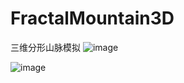 # FractalMountain3D
三维分形山脉模拟
![image](https://github.com/ChenE1even/FractalMountain3D/assets/102974302/8a833e89-0b23-47f5-be8d-9c7a1a0a14ee)

![image](https://github.com/ChenE1even/FractalMountain3D/assets/102974302/f1c6a405-0be9-4330-9db9-f179de25aba6)
